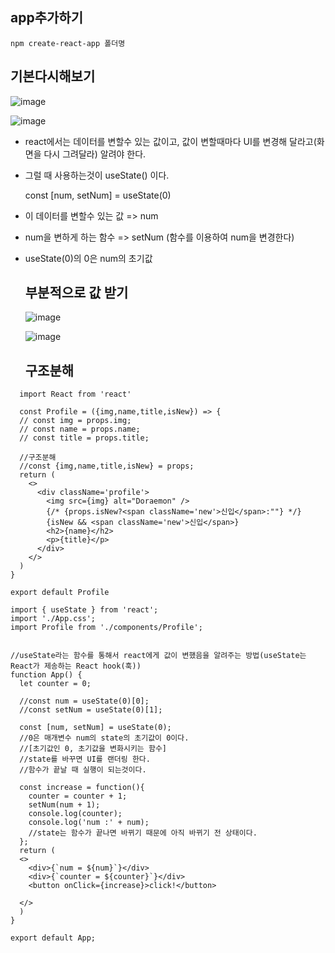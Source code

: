 ## app추가하기

```
npm create-react-app 폴더명
```

## 기본다시해보기
![image](https://github.com/OnlyREHA/React/assets/145514740/b86d67ae-7464-42ba-bd8f-02bf727d7d59)

![image](https://github.com/OnlyREHA/React/assets/145514740/d4c91fbf-4a3d-47b5-8233-4546576b3ff2)

- react에서는 데이터를 변할수 있는 값이고, 값이 변할때마다 UI를 변경해 달라고(화면을 다시 그려달라) 알려야 한다.
- 그럴 때 사용하는것이 useState() 이다.

  const [num, setNum] = useState(0)

- 이 데이터를 변할수 있는 값 => num
- num을 변하게 하는 함수 => setNum (함수를 이용하여 num을 변경한다)
- useState(0)의 0은 num의 초기값

  ## 부분적으로 값 받기

  ![image](https://github.com/OnlyREHA/React/assets/145514740/88f71892-47fa-45e7-99e2-90c7c2bb512c)

  ![image](https://github.com/OnlyREHA/React/assets/145514740/6c51f1f8-c69c-4583-985c-ea2ccd5ed9cc)


  ## 구조분해

```
  import React from 'react'

  const Profile = ({img,name,title,isNew}) => {
  // const img = props.img;
  // const name = props.name;
  // const title = props.title;

  //구조분해 
  //const {img,name,title,isNew} = props;
  return (
    <>
      <div className='profile'>
        <img src={img} alt="Doraemon" />
        {/* {props.isNew?<span className='new'>신입</span>:""} */}
        {isNew && <span className='new'>신입</span>}
        <h2>{name}</h2>
        <p>{title}</p>
      </div>
    </>
  )
}

export default Profile
```


```
import { useState } from 'react';
import './App.css';
import Profile from './components/Profile';


//useState라는 함수를 통해서 react에게 값이 변했음을 알려주는 방법(useState는 React가 제송하는 React hook(훅))
function App() {
  let counter = 0;

  //const num = useState(0)[0];
  //const setNum = useState(0)[1];

  const [num, setNum] = useState(0);
  //0은 매개변수 num의 state의 초기값이 0이다.
  //[초기값인 0, 초기값을 변화시키는 함수]
  //state를 바꾸면 UI를 랜더링 한다.
  //함수가 끝날 때 실행이 되는것이다.

  const increase = function(){
    counter = counter + 1;
    setNum(num + 1);
    console.log(counter);
    console.log('num :' + num);  
    //state는 함수가 끝나면 바뀌기 때문에 아직 바뀌기 전 상태이다.
  };
  return (
  <> 
    <div>{`num = ${num}`}</div>
    <div>{`counter = ${counter}`}</div>
    <button onClick={increase}>click!</button>
    
  </>  
  )
}

export default App;
```











